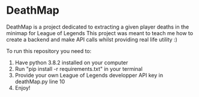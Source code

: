 # DeathMap
DeathMap is a project dedicated to extracting a given player deaths in the minimap for League of Legends 
This project was meant to teach me how to create a backend and make API calls whilst providing real life utility :)

To run this repository you need to:
1. Have python 3.8.2 installed on your computer
2. Run "pip install -r requirements.txt" in your terminal
3. Provide your own League of Legends developper API key in deathMap.py line 10
4. Enjoy! 
